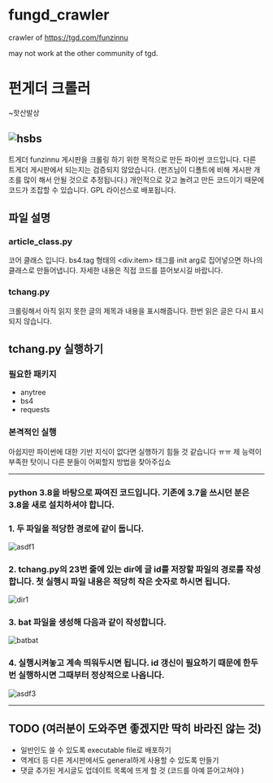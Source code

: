 # fungd_crawler
crawler of https://tgd.com/funzinnu

may not work at the other community of tgd.

# 펀게더 크롤러

~핫산발상

![hsbs](http://puu.sh/z0zZo/037402fb12.png)
---
트게더 funzinnu 게시판을 크롤링 하기 위한 목적으로 만든 파이썬 코드입니다.
다른 트게더 게시판에서 되는지는 검증되지 않았습니다.
(펀즈님이 디폴트에 비해 게시판 개조를 많이 해서 안될 것으로 추정됩니다.)
개인적으로 갖고 놀려고 만든 코드이기 때문에 코드가 조잡할 수 있습니다.
GPL 라이선스로 배포됩니다.

## 파일 설명

### article_class.py
코어 클래스 입니다. bs4.tag 형태의 <div.item> 태그를 init arg로 집어넣으면 하나의 클래스로 만들어냅니다.
자세한 내용은 직접 코드를 뜯어보시길 바랍니다.

### tchang.py
크롤링해서 아직 읽지 못한 글의 제목과 내용을 표시해줍니다. 한번 읽은 글은 다시 표시되지 않습니다.

## tchang.py 실행하기
### 필요한 패키지
* anytree
* bs4
* requests

### 본격적인 실행

아쉽지만 파이썬에 대한 기반 지식이 없다면 실행하기 힘들 것 같습니다 ㅠㅠ
제 능력이 부족한 탓이니 다른 분들이 어찌할지 방법을 찾아주십쇼

--------
### python 3.8을 바탕으로 짜여진 코드입니다. 기존에 3.7을 쓰시던 분은 3.8을 새로 설치하셔야 합니다.

### 1. 두 파일을 적당한 경로에 같이 둡니다.
![asdf1](https://i.imgur.com/ivAzbtX.png)

### 2. tchang.py의 23번 줄에 있는 dir에 글 id를 저장할 파일의 경로를 작성합니다. 첫 실행시 파일 내용은 적당히 작은 숫자로 하시면 됩니다.
![dir1](https://i.imgur.com/S8SQ5Yh.png)

### 3. bat 파일을 생성해 다음과 같이 작성합니다.
![batbat](https://i.imgur.com/LZLrvCj.png)

### 4. 실행시켜놓고 계속 띄워두시면 됩니다. id 갱신이 필요하기 때문에 한두번 실행하시면 그때부터 정상적으로 나옵니다.
![asdf3](https://i.imgur.com/zJY90LV.png)

------
## TODO (여러분이 도와주면 좋겠지만 딱히 바라진 않는 것)

* 일반인도 쓸 수 있도록 executable file로 배포하기
* 역게더 등 다른 게시판에서도 general하게 사용할 수 있도록 만들기
* 댓글 추가된 게시글도 업데이트 목록에 뜨게 할 것 (코드를 아예 뜯어고쳐야 )
